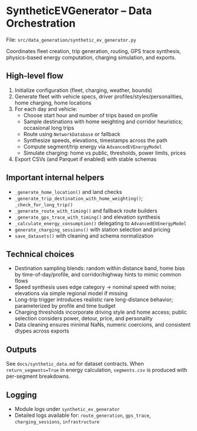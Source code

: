 # SyntheticEVGenerator – Data Orchestration

File: `src/data_generation/synthetic_ev_generator.py`

Coordinates fleet creation, trip generation, routing, GPS trace synthesis, physics-based energy computation, charging simulation, and exports.

## High-level flow

1) Initialize configuration (fleet, charging, weather, bounds)
2) Generate fleet with vehicle specs, driver profiles/styles/personalities, home charging, home locations
3) For each day and vehicle:
   - Choose start hour and number of trips based on profile
   - Sample destinations with home weighting and corridor heuristics; occasional long trips
   - Route using `NetworkDatabase` or fallback
   - Synthesize speeds, elevations, timestamps across the path
   - Compute segment/trip energy via `AdvancedEVEnergyModel`
   - Simulate charging: home vs public, thresholds, power limits, prices
4) Export CSVs (and Parquet if enabled) with stable schemas

## Important internal helpers

- `_generate_home_location()` and land checks
- `_generate_trip_destination_with_home_weighting()`; `_check_for_long_trip()`
- `_generate_route_with_timing()` and fallback route builders
- `_generate_gps_trace_with_timing()` and elevation synthesis
- `_calculate_energy_consumption()` delegating to `AdvancedEVEnergyModel`
- `generate_charging_sessions()` with station selection and pricing
- `save_datasets()` with cleaning and schema normalization

## Technical choices

- Destination sampling blends: random within distance band, home bias by time-of-day/profile, and corridor/highway hints to mimic common flows
- Speed synthesis uses edge category → nominal speed with noise; elevations via simple regional model if missing
- Long-trip trigger introduces realistic rare long-distance behavior; parameterized by profile and time budget
- Charging thresholds incorporate driving style and home access; public selection considers power, detour, price, and personality
- Data cleaning ensures minimal NaNs, numeric coercions, and consistent dtypes across exports

## Outputs

See `docs/synthetic_data.md` for dataset contracts. When `return_segments=True` in energy calculation, `segments.csv` is produced with per-segment breakdowns.

## Logging

- Module logs under `synthetic_ev_generator`
- Detailed logs available for: `route_generation`, `gps_trace`, `charging_sessions`, `infrastructure`


